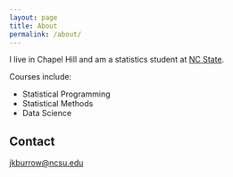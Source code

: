 ```yaml
---
layout: page
title: About
permalink: /about/
---
```


I live in Chapel Hill and am a statistics student at [NC State](https://statistics.sciences.ncsu.edu/). 

Courses include: 
* Statistical Programming 
* Statistical Methods 
* Data Science 

## Contact 

jkburrow@ncsu.edu


